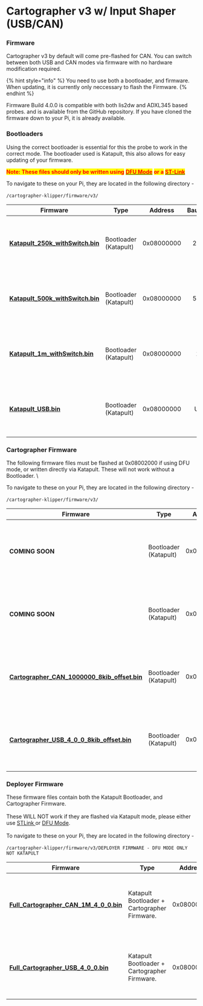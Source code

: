 # Cartographer v3 w/ Input Shaper (USB/CAN)

### Firmware

Cartographer v3 by default will come pre-flashed for CAN. You can switch between both USB and CAN modes via firmware with no hardware modification required.&#x20;

{% hint style="info" %}
You need to use both a bootloader, and firmware. When updating, it is currently only neccessary to flash the Firmware.
{% endhint %}

Firmware Build 4.0.0 is compatible with both lis2dw and ADXL345 based probes. and is available from the GitHub repository. If you have cloned the firmware down to your Pi, it is already available.

### Bootloaders

Using the correct bootloader is essential for this the probe to work in the correct mode. The bootloader used is Katapult, this also allows for easy updating of your firmware.&#x20;

<mark style="color:red;">**Note: These files should only be written using**</mark> [<mark style="color:red;">**DFU Mode**</mark>](../../cartographer-with-input-shaper/update-via-dfu-mode.md) <mark style="color:red;">**or a**</mark> [<mark style="color:red;">**ST-Link**</mark>](../../cartographer-with-input-shaper/update-via-stlink.md)

To navigate to these on your Pi, they are located in the following directory - \
\
&#x20;`/cartographer-klipper/firmware/v3/`

| Firmware                                                                                                                                                        | Type                  | Address    | Baudrate | Note                                                             |
| --------------------------------------------------------------------------------------------------------------------------------------------------------------- | --------------------- | ---------- | :------: | ---------------------------------------------------------------- |
| <h4><a href="https://github.com/Cartographer3D/cartographer-klipper/blob/master/firmware/v3/Katapult_250k_withSwitch.bin">Katapult_250k_withSwitch.bin</a></h4> | Bootloader (Katapult) | 0x08000000 |   250K   | This is the Katapult bootloader, do not flash this via Katapult. |
| <h4><a href="https://github.com/Cartographer3D/cartographer-klipper/blob/master/firmware/v3/Katapult_500k_withSwitch.bin">Katapult_500k_withSwitch.bin</a></h4> | Bootloader (Katapult) | 0x08000000 |   500K   | This is the Katapult bootloader, do not flash this via Katapult. |
| <h4><a href="https://github.com/Cartographer3D/cartographer-klipper/blob/master/firmware/v3/Katapult_1m_withSwitch.bin">Katapult_1m_withSwitch.bin</a></h4>     | Bootloader (Katapult) | 0x08000000 |    1M    | This is the Katapult bootloader, do not flash this via Katapult. |
| <h4><a href="https://github.com/Cartographer3D/cartographer-klipper/blob/master/firmware/v3/Katapult_USB.bin">Katapult_USB.bin</a></h4>                         | Bootloader (Katapult) | 0x08000000 |    USB   | This is the Katapult bootloader, do not flash this via Katapult. |

### Cartographer Firmware

The following firmware files must be flashed at 0x08002000 if using DFU mode, or written directly via Katapult. These will not work without a Bootloader. \


To navigate to these on your Pi, they are located in the following directory - \
\
&#x20;`/cartographer-klipper/firmware/v3/`

<table><thead><tr><th>Firmware</th><th>Type</th><th width="155">Address</th><th align="center">Baudrate</th><th>Note</th></tr></thead><tbody><tr><td><h4>COMING SOON</h4></td><td>Bootloader (Katapult)</td><td>0x08002000</td><td align="center">250K</td><td>Firmware Build 4.0.0 - Compatible with ADXL &#x26; lis2dw Hybrid Probes.</td></tr><tr><td><h4>COMING SOON</h4></td><td>Bootloader (Katapult)</td><td>0x08002000</td><td align="center">500K</td><td>Firmware Build 4.0.0 - Compatible with ADXL &#x26; lis2dw Hybrid Probes.</td></tr><tr><td><h4><a href="https://github.com/Cartographer3D/cartographer-klipper/blob/master/firmware/v3/Cartographer_CAN_1000000_8kib_offset.bin">Cartographer_CAN_1000000_8kib_offset.bin</a></h4></td><td>Bootloader (Katapult)</td><td>0x08002000</td><td align="center">1M</td><td>Firmware Build 4.0.0 - Compatible with ADXL &#x26; lis2dw Hybrid Probes.</td></tr><tr><td><h4><a href="https://github.com/Cartographer3D/cartographer-klipper/blob/master/firmware/v3/Cartographer_USB_4_0_0_8kib_offset.bin">Cartographer_USB_4_0_0_8kib_offset.bin</a></h4></td><td>Bootloader (Katapult)</td><td>0x08002000</td><td align="center">USB</td><td>Firmware Build 4.0.0 - Compatible with ADXL &#x26; lis2dw Hybrid Probes.</td></tr></tbody></table>

### Deployer Firmware

These firmware files contain both the Katapult Bootloader, and Cartographer Firmware.  \
\
These WILL NOT work if they are flashed via Katapult mode, please either use [STLink ](../../cartographer-with-input-shaper/update-via-stlink.md)or [DFU Mode](../../cartographer-with-input-shaper/update-via-dfu-mode.md). \
\
To navigate to these on your Pi, they are located in the following directory - \
\
&#x20;`/cartographer-klipper/firmware/v3/DEPLOYER FIRMWARE - DFU MODE ONLY NOT KATAPULT`

<table><thead><tr><th>Firmware</th><th width="149">Type</th><th width="155">Address</th><th align="center">Baudrate</th><th>Note</th></tr></thead><tbody><tr><td><h4><a href="https://github.com/Cartographer3D/cartographer-klipper/blob/master/firmware/v3/DEPLOYER%20FRIMWARE%20-%20DFU%20MODE%20ONLY%20NOT%20KATAPULT/Full_Cartographer_CAN_1M_4_0_0.bin">Full_Cartographer_CAN_1M_4_0_0.bin</a></h4></td><td>Katapult Bootloader + Cartographer Firmware.</td><td>0x08000000</td><td align="center">1M</td><td>Firmware Build 4.0.0 - Compatible with ADXL &#x26; lis2dw Hybrid Probes.</td></tr><tr><td><h4><a href="https://github.com/Cartographer3D/cartographer-klipper/blob/master/firmware/v3/DEPLOYER%20FRIMWARE%20-%20DFU%20MODE%20ONLY%20NOT%20KATAPULT/Full_Cartographer_USB_4_0_0.bin">Full_Cartographer_USB_4_0_0.bin</a></h4></td><td>Katapult Bootloader + Cartographer Firmware.</td><td>0x08000000</td><td align="center">USB</td><td>Firmware Build 4.0.0 - Compatible with ADXL &#x26; lis2dw Hybrid Probes.</td></tr></tbody></table>
